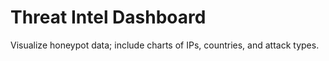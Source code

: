 # Threat Intel Dashboard
Visualize honeypot data; include charts of IPs, countries, and attack types.